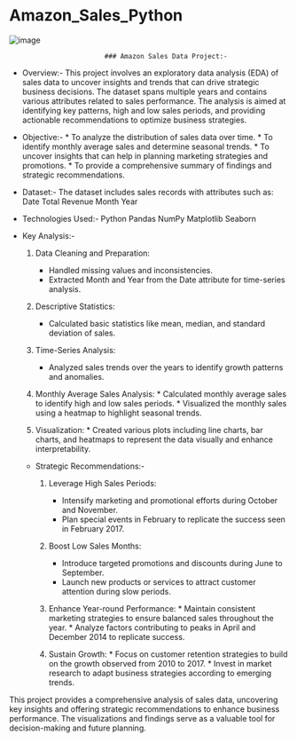 # Amazon_Sales_Python

![image](https://github.com/AmiTamakuwala/Amazon_Sales_Python/assets/92789707/a1e3ad25-850b-446f-b13f-3a90cc06a679)

                            ### Amazon Sales Data Project:-

* Overview:-
 This project involves an exploratory data analysis (EDA) of sales data to uncover insights and trends that can drive strategic business decisions. The dataset spans multiple years and contains various attributes related to sales performance. The analysis is aimed at identifying key patterns, high and low sales periods, and providing actionable recommendations to optimize business strategies.

 * Objective:-
        * To analyze the distribution of sales data over time.
        * To identify monthly average sales and determine seasonal trends.
        * To uncover insights that can help in planning marketing strategies and promotions.
        * To provide a comprehensive summary of findings and strategic recommendations.

* Dataset:-
  The dataset includes sales records with attributes such as:
          Date
          Total Revenue
          Month
          Year

* Technologies Used:-
          Python
          Pandas
          NumPy
          Matplotlib
          Seaborn

* Key Analysis:-
    1. Data Cleaning and Preparation:
          * Handled missing values and inconsistencies.
          * Extracted Month and Year from the Date attribute for time-series analysis.

    2. Descriptive Statistics:
         * Calculated basic statistics like mean, median, and standard deviation of sales.

    3. Time-Series Analysis:
          * Analyzed sales trends over the years to identify growth patterns and anomalies.

    4. Monthly Average Sales Analysis:
           * Calculated monthly average sales to identify high and low sales periods.
           * Visualized the monthly sales using a heatmap to highlight seasonal trends.
    5. Visualization:
           * Created various plots including line charts, bar charts, and heatmaps to represent the data visually and enhance interpretability.

  * Strategic Recommendations:-
      1. Leverage High Sales Periods:
            * Intensify marketing and promotional efforts during October and November.
            * Plan special events in February to replicate the success seen in February 2017.
      2. Boost Low Sales Months:
            * Introduce targeted promotions and discounts during June to September.
            * Launch new products or services to attract customer attention during slow periods.

      3. Enhance Year-round Performance:
             * Maintain consistent marketing strategies to ensure balanced sales throughout the year.
             * Analyze factors contributing to peaks in April and December 2014 to replicate success.

      4. Sustain Growth:
             * Focus on customer retention strategies to build on the growth observed from 2010 to 2017.
             * Invest in market research to adapt business strategies according to emerging trends.


This project provides a comprehensive analysis of sales data, uncovering key insights and offering strategic recommendations to enhance business performance. The visualizations and findings serve as a valuable tool for decision-making and future planning.
   
